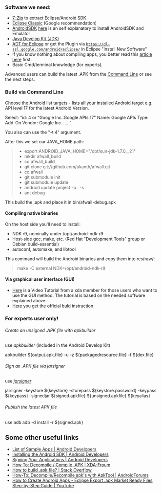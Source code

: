 ### Software we need:
* [7-Zip](http://7-zip.org/) to extract Eclipse/Android SDK
* [Eclipse Classic](http://www.eclipse.org/downloads/) (Google recommendation) 
* [AndroidSDK](http://developer.android.com/sdk/index.html) [here](http://developer.android.com/sdk/installing.html) is an self explanatory to install AndroidSDK and Emulator
* [Java Develop Kit (JDK)](http://java.sun.com/javase/downloads/index.jsp)
* [ADT for Eclipse](http://developer.android.com/sdk/installing/installing-adt.html) or get the Plugin via <code>https://dl-ssl.google.com/android/eclipse/</code> in Eclipse "Install New Software"
* If you know nothing about compiling apps, you better read this [article here](http://www.vogella.com/articles/Android/article.html) first.
* Basic Cmd/terminal knowledge (for experts).


Advanced users can build the latest .APK from the [Command Line](https://developer.android.com/tools/building/building-cmdline.html) or see the next steps.

### Build via Command Line 
Choose the Android list targets - lists all your installed Android target e.g. API level 17 for the latest Android Version.

Select:
"id: 4 or "Google Inc.:Google APIs:17"
Name: Google APIs
Type: Add-On
Vendor: Google Inc. .... "

You also can use the "-t 4" argument.

After this we set our JAVA_HOME path:

> * export ANDROID_JAVA_HOME="/opt/sun-jdk-1.7.0__21" 
> * mkdir afwall_build
> * cd afwall_build
> * git clone git://github.com/ukanth/afwall.git 
> * cd afwall
> * git submodule init
> * git submodule update
> * android update project -p . -s
> * ant debug

This build the .apk and place it in bin/afwall-debug.apk

#### Compiling native binaries

On the host side you'll need to install:

* NDK r9, nominally under /opt/android-ndk-r9
* Host-side gcc, make, etc. (Red Hat "Development Tools" group or Debian build-essential)
* autoconf, automake, and libtool

This command will build the Android binaries and copy them into res/raw/:

> make -C external NDK=/opt/android-ndk-r9

#### Via graphical user interface (GUI)
* [Here](https://www.xda-developers.com/xda-tv-2/how-to-build-an-android-app-part-1-setting-up-eclipse-and-android-sdk-xda-tv/) is a Video Tutorial from a xda member for those users who want to use the GUI method. 
The tutorial is based on the needed software explained above. 
* [Here](https://developer.android.com/training/basics/firstapp/index.html) you get the official buld instruction

### For experts user only!

######  Create an unsigned .APK file with apkbuilder
use _apkbuilder_ (included in the Android Develop Kit)

apkbuilder  ${output.apk.file} -u -z  ${packagedresource.file} -f  ${dex.file}


######  Sign an .APK file via jarsigner
use _[jarsigner](http://docs.oracle.com/javase/6/docs/technotes/tools/windows/jarsigner.html)_

jarsigner  -keystore ${keystore} -storepass  ${keystore.password} -keypass ${keypass} -signedjar ${signed.apkfile} ${unsigned.apkfile} ${keyalias}



######   Publish the latest APK file
use adb
adb -d install -r ${signed.apk}



## Some other useful links
* [List of Sample Apps | Android Developers](http://developer.android.com/intl/zh-CN/resources/samples/index.html)
* [Installing the Android SDK | Android Developers](https://developer.android.com/sdk/installing/index.html)
* [Signing Your Applications | Android Developers](http://developer.android.com/tools/publishing/app-signing.html#signapp)
* [How To: Decompile / Compile .APK | XDA-Froum](http://forum.xda-developers.com/showthread.php?t=707189)
* [How to build .apk file? | Stack Overflow](http://stackoverflow.com/questions/4600891/how-to-build-apk-file)
* [How-To: Decompile/Recompile apk's with ApkTool | AndroidForums](http://androidforums.com/esteem-all-things-root/520917-guide-how-properly-decompile-recompile-apks-apktool.html)
* [How to Create Android Apps - Eclipse Export .apk Market Ready Files Step-by-Step Guide | YouTube](http://www.youtube.com/watch?v=DvBI16jv7xs)
